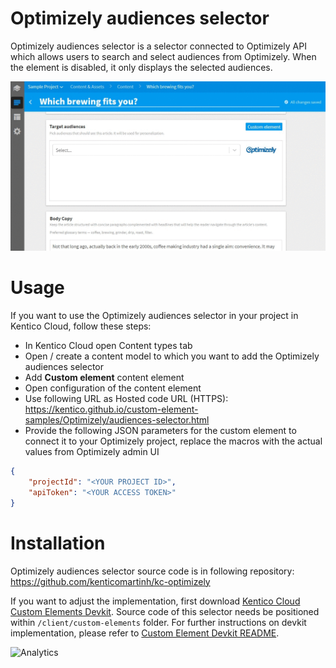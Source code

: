 # Optimizely audiences selector
Optimizely audiences selector is a selector connected to Optimizely API which allows users to search and select audiences from Optimizely. When the element is disabled, it only displays the selected audiences.

![Optimizely audiences selector](OptimizelyAudiencesSelector.gif)

# Usage

If you want to use the Optimizely audiences selector in your project in Kentico Cloud, follow these steps:

* In Kentico Cloud open Content types tab
* Open / create a content model to which you want to add the Optimizely audiences selector
* Add **Custom element** content element
* Open configuration of the content element
* Use following URL as Hosted code URL (HTTPS): https://kentico.github.io/custom-element-samples/Optimizely/audiences-selector.html
* Provide the following JSON parameters for the custom element to connect it to your Optimizely project, replace the macros with the actual values from Optimizely admin UI

```json
{
    "projectId": "<YOUR PROJECT ID>",
    "apiToken": "<YOUR ACCESS TOKEN>"
}
```

# Installation

Optimizely audiences selector source code is in following repository: https://github.com/kenticomartinh/kc-optimizely

If you want to adjust the implementation, first download [Kentico Cloud Custom Elements Devkit](https://github.com/kentico/custom-element-devkit). Source code of this selector needs be positioned within `/client/custom-elements` folder. For further instructions on devkit implementation, please refer to [Custom Element Devkit README](https://github.com/Kentico/custom-element-devkit/blob/master/readme.md).

![Analytics](https://kentico-ga-beacon.azurewebsites.net/api/UA-69014260-4/Kentico/custom-elements-samples/Optimizely?pixel)
